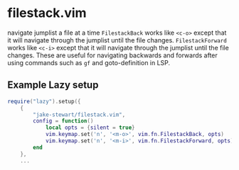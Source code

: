 # filestack.vim
navigate jumplist a file at a time
`FilestackBack` works like `<c-o>` except that it will navigate through the jumplist until the file changes.
`FilestackForward` works like `<c-i>` except that it will navigate through the jumplist until the file changes.
These are useful for navigating backwards and forwards after using commands such as `gf` and goto-definition in LSP.

## Example Lazy setup
```lua
require("lazy").setup({
    {
        "jake-stewart/filestack.vim",
        config = function()
            local opts = {silent = true}
            vim.keymap.set('n', '<m-o>', vim.fn.FilestackBack, opts)
            vim.keymap.set('n', '<m-i>', vim.fn.FilestackForward, opts)
        end
    },
    ...
```
